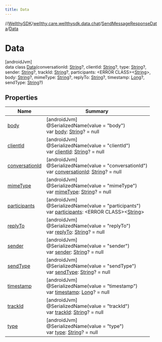```yaml
---
title: Data
---
```

//[WellthySDK](../../../../index.html)/[wellthy.care.wellthysdk.data.chat](../../index.html)/[SendMessageResponseData](../index.html)/[Data](index.html)



# Data



[androidJvm]\
data class [Data](index.html)(conversationId: [String](https://kotlinlang.org/api/latest/jvm/stdlib/kotlin/-string/index.html)?, clientId: [String](https://kotlinlang.org/api/latest/jvm/stdlib/kotlin/-string/index.html)?, type: [String](https://kotlinlang.org/api/latest/jvm/stdlib/kotlin/-string/index.html)?, sender: [String](https://kotlinlang.org/api/latest/jvm/stdlib/kotlin/-string/index.html)?, trackId: [String](https://kotlinlang.org/api/latest/jvm/stdlib/kotlin/-string/index.html)?, participants: &lt;ERROR CLASS&gt;&lt;[String](https://kotlinlang.org/api/latest/jvm/stdlib/kotlin/-string/index.html)&gt;, body: [String](https://kotlinlang.org/api/latest/jvm/stdlib/kotlin/-string/index.html)?, mimeType: [String](https://kotlinlang.org/api/latest/jvm/stdlib/kotlin/-string/index.html)?, replyTo: [String](https://kotlinlang.org/api/latest/jvm/stdlib/kotlin/-string/index.html)?, timestamp: [Long](https://kotlinlang.org/api/latest/jvm/stdlib/kotlin/-long/index.html)?, sendType: [String](https://kotlinlang.org/api/latest/jvm/stdlib/kotlin/-string/index.html)?)



## Properties


| Name | Summary |
|---|---|
| [body](body.html) | [androidJvm]<br>@SerializedName(value = "body")<br>var [body](body.html): [String](https://kotlinlang.org/api/latest/jvm/stdlib/kotlin/-string/index.html)? = null |
| [clientId](client-id.html) | [androidJvm]<br>@SerializedName(value = "clientId")<br>var [clientId](client-id.html): [String](https://kotlinlang.org/api/latest/jvm/stdlib/kotlin/-string/index.html)? = null |
| [conversationId](conversation-id.html) | [androidJvm]<br>@SerializedName(value = "conversationId")<br>var [conversationId](conversation-id.html): [String](https://kotlinlang.org/api/latest/jvm/stdlib/kotlin/-string/index.html)? = null |
| [mimeType](mime-type.html) | [androidJvm]<br>@SerializedName(value = "mimeType")<br>var [mimeType](mime-type.html): [String](https://kotlinlang.org/api/latest/jvm/stdlib/kotlin/-string/index.html)? = null |
| [participants](participants.html) | [androidJvm]<br>@SerializedName(value = "participants")<br>var [participants](participants.html): &lt;ERROR CLASS&gt;&lt;[String](https://kotlinlang.org/api/latest/jvm/stdlib/kotlin/-string/index.html)&gt; |
| [replyTo](reply-to.html) | [androidJvm]<br>@SerializedName(value = "replyTo")<br>var [replyTo](reply-to.html): [String](https://kotlinlang.org/api/latest/jvm/stdlib/kotlin/-string/index.html)? = null |
| [sender](sender.html) | [androidJvm]<br>@SerializedName(value = "sender")<br>var [sender](sender.html): [String](https://kotlinlang.org/api/latest/jvm/stdlib/kotlin/-string/index.html)? = null |
| [sendType](send-type.html) | [androidJvm]<br>@SerializedName(value = "sendType")<br>var [sendType](send-type.html): [String](https://kotlinlang.org/api/latest/jvm/stdlib/kotlin/-string/index.html)? = null |
| [timestamp](timestamp.html) | [androidJvm]<br>@SerializedName(value = "timestamp")<br>var [timestamp](timestamp.html): [Long](https://kotlinlang.org/api/latest/jvm/stdlib/kotlin/-long/index.html)? = null |
| [trackId](track-id.html) | [androidJvm]<br>@SerializedName(value = "trackId")<br>var [trackId](track-id.html): [String](https://kotlinlang.org/api/latest/jvm/stdlib/kotlin/-string/index.html)? = null |
| [type](type.html) | [androidJvm]<br>@SerializedName(value = "type")<br>var [type](type.html): [String](https://kotlinlang.org/api/latest/jvm/stdlib/kotlin/-string/index.html)? = null |

